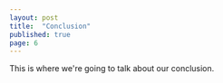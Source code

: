 ```yaml
---
layout: post
title:  "Conclusion"
published: true
page: 6
---
```


This is where we're going to talk about our conclusion.